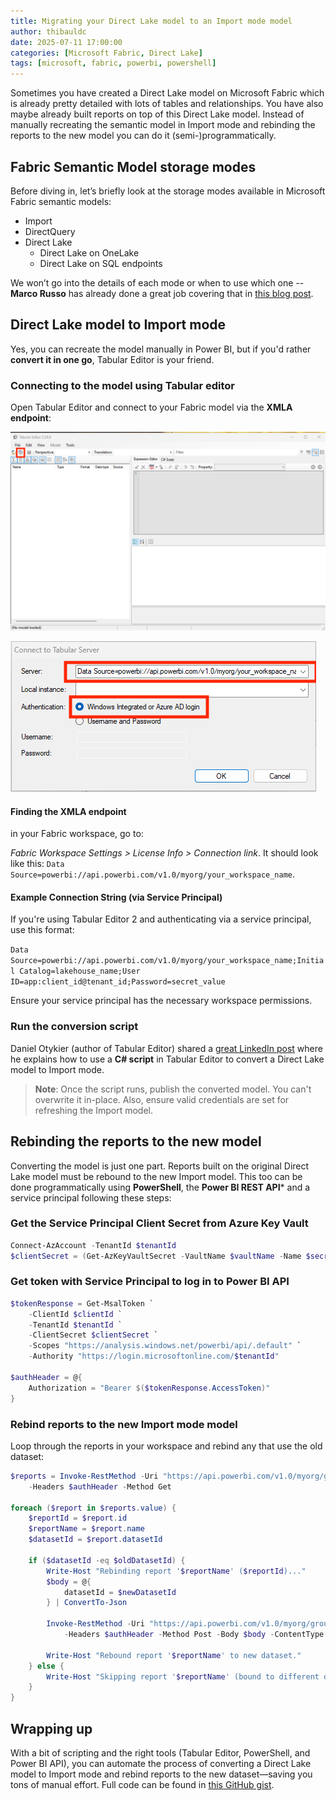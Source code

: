 ```yaml
---
title: Migrating your Direct Lake model to an Import mode model
author: thibauldc
date: 2025-07-11 17:00:00
categories: [Microsoft Fabric, Direct Lake]
tags: [microsoft, fabric, powerbi, powershell]
---
```

Sometimes you have created a Direct Lake model on Microsoft Fabric which is already pretty detailed with lots of tables and relationships. You have also maybe already built reports on top of this Direct Lake model. Instead of manually recreating the semantic model in Import mode and rebinding the reports to the new model you can do it (semi-)programmatically.

## Fabric Semantic Model storage modes
Before diving in, let’s briefly look at the storage modes available in Microsoft Fabric semantic models:
- Import
- DirectQuery
- Direct Lake
    - Direct Lake on OneLake
    - Direct Lake on SQL endpoints

We won’t go into the details of each mode or when to use which one -- **Marco Russo** has already done a great job covering that in [this blog post](https://www.sqlbi.com/blog/marco/2025/05/13/direct-lake-vs-import-vs-direct-lakeimport-fabric-semantic-models-may-2025/).

## Direct Lake model to Import mode

Yes, you can recreate the model manually in Power BI, but if you'd rather **convert it in one go**, Tabular Editor is your friend.

### Connecting to the model using Tabular editor

Open Tabular Editor and connect to your Fabric model via the **XMLA endpoint**:

![Tabular Editor](../images/tab_editor.png)

![XMLA endpoint connection](../images/xmla_auth.png)

#### Finding the XMLA endpoint

in your Fabric workspace, go to:

*Fabric Workspace Settings > License Info > Connection link*. It should look like this: `Data Source=powerbi://api.powerbi.com/v1.0/myorg/your_workspace_name`.

#### Example Connection String (via Service Principal)

If you're using Tabular Editor 2 and authenticating via a service principal, use this format:

`Data Source=powerbi://api.powerbi.com/v1.0/myorg/your_workspace_name;Initial Catalog=lakehouse_name;User ID=app:client_id@tenant_id;Password=secret_value`

Ensure your service principal has the necessary workspace permissions.

### Run the conversion script

Daniel Otykier (author of Tabular Editor) shared a [great LinkedIn post](https://www.linkedin.com/pulse/converting-direct-lake-model-import-daniel-otykier-h2chf) where he explains how to use a **C# script** in Tabular Editor to convert a Direct Lake model to Import mode.


> **Note**: Once the script runs, publish the converted model. You can't overwrite it in-place. Also, ensure valid credentials are set for refreshing the Import model.

## Rebinding the reports to the new model

Converting the model is just one part. Reports built on the original Direct Lake model must be rebound to the new Import model. This too can be done programmatically using **PowerShell**, the **Power BI REST API*** and a service principal following these steps:

### Get the Service Principal Client Secret from Azure Key Vault

```powershell
Connect-AzAccount -TenantId $tenantId
$clientSecret = (Get-AzKeyVaultSecret -VaultName $vaultName -Name $secretName).SecretValue
```

### Get token with Service Principal to log in to Power BI API

```powershell
$tokenResponse = Get-MsalToken `
    -ClientId $clientId `
    -TenantId $tenantId `
    -ClientSecret $clientSecret `
    -Scopes "https://analysis.windows.net/powerbi/api/.default" `
    -Authority "https://login.microsoftonline.com/$tenantId"

$authHeader = @{
    Authorization = "Bearer $($tokenResponse.AccessToken)"
}
```

### Rebind reports to the new Import mode model

Loop through the reports in your workspace and rebind any that use the old dataset:

```powershell
$reports = Invoke-RestMethod -Uri "https://api.powerbi.com/v1.0/myorg/groups/$workspaceId/reports" `
    -Headers $authHeader -Method Get

foreach ($report in $reports.value) {
    $reportId = $report.id
    $reportName = $report.name
    $datasetId = $report.datasetId

    if ($datasetId -eq $oldDatasetId) {
        Write-Host "Rebinding report '$reportName' ($reportId)..."
        $body = @{
            datasetId = $newDatasetId
        } | ConvertTo-Json

        Invoke-RestMethod -Uri "https://api.powerbi.com/v1.0/myorg/groups/$workspaceId/reports/$reportId/Rebind" `
            -Headers $authHeader -Method Post -Body $body -ContentType "application/json"

        Write-Host "Rebound report '$reportName' to new dataset."
    } else {
        Write-Host "Skipping report '$reportName' (bound to different dataset)."
    }
}
```

## Wrapping up
With a bit of scripting and the right tools (Tabular Editor, PowerShell, and Power BI API), you can automate the process of converting a Direct Lake model to Import mode and rebind reports to the new dataset—saving you tons of manual effort. Full code can be found in [this GitHub gist](https://gist.github.com/ThibauldC/f22907ca6da5939f7af7050ec1511c5b).
